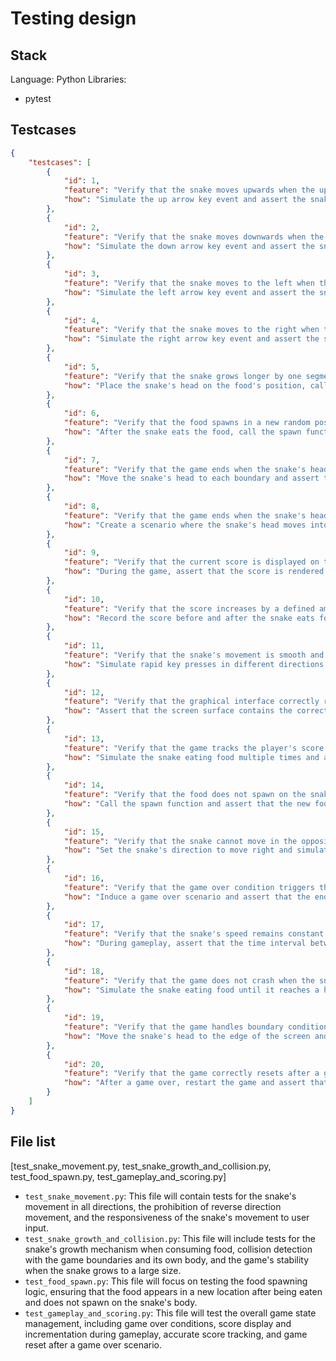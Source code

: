 # Testing design
## Stack
Language: Python
Libraries:
  - pytest

## Testcases
```json
{
    "testcases": [
        {
            "id": 1,
            "feature": "Verify that the snake moves upwards when the up arrow key is pressed.",
            "how": "Simulate the up arrow key event and assert the snake's head y-coordinate decreases."
        },
        {
            "id": 2,
            "feature": "Verify that the snake moves downwards when the down arrow key is pressed.",
            "how": "Simulate the down arrow key event and assert the snake's head y-coordinate increases."
        },
        {
            "id": 3,
            "feature": "Verify that the snake moves to the left when the left arrow key is pressed.",
            "how": "Simulate the left arrow key event and assert the snake's head x-coordinate decreases."
        },
        {
            "id": 4,
            "feature": "Verify that the snake moves to the right when the right arrow key is pressed.",
            "how": "Simulate the right arrow key event and assert the snake's head x-coordinate increases."
        },
        {
            "id": 5,
            "feature": "Verify that the snake grows longer by one segment when it eats the food.",
            "how": "Place the snake's head on the food's position, call the grow function, and assert the snake's length increases by one."
        },
        {
            "id": 6,
            "feature": "Verify that the food spawns in a new random position after being eaten.",
            "how": "After the snake eats the food, call the spawn function and assert the new food position is different and not on the snake."
        },
        {
            "id": 7,
            "feature": "Verify that the game ends when the snake's head touches the game boundaries.",
            "how": "Move the snake's head to each boundary and assert that the game_over flag is set to true."
        },
        {
            "id": 8,
            "feature": "Verify that the game ends when the snake's head collides with its own body.",
            "how": "Create a scenario where the snake's head moves into its body and assert that the game_over flag is set to true."
        },
        {
            "id": 9,
            "feature": "Verify that the current score is displayed on the screen during gameplay.",
            "how": "During the game, assert that the score is rendered on the screen surface."
        },
        {
            "id": 10,
            "feature": "Verify that the score increases by a defined amount each time the snake eats food.",
            "how": "Record the score before and after the snake eats food and assert the difference matches the defined score increment."
        },
        {
            "id": 11,
            "feature": "Verify that the snake's movement is smooth and responsive.",
            "how": "Simulate rapid key presses in different directions and assert the snake's head position updates correctly without lag."
        },
        {
            "id": 12,
            "feature": "Verify that the graphical interface correctly represents the snake, food, and game boundaries.",
            "how": "Assert that the screen surface contains the correct visual elements for the snake, food, and boundaries."
        },
        {
            "id": 13,
            "feature": "Verify that the game tracks the player's score accurately.",
            "how": "Simulate the snake eating food multiple times and assert that the score reflects the correct total based on the number of times the food has been eaten."
        },
        {
            "id": 14,
            "feature": "Verify that the food does not spawn on the snake's body.",
            "how": "Call the spawn function and assert that the new food position is not within any of the snake's segments."
        },
        {
            "id": 15,
            "feature": "Verify that the snake cannot move in the opposite direction to its current movement.",
            "how": "Set the snake's direction to move right and simulate a left arrow key event, then assert that the direction does not change to left."
        },
        {
            "id": 16,
            "feature": "Verify that the game over condition triggers the end_game function.",
            "how": "Induce a game over scenario and assert that the end_game function is called."
        },
        {
            "id": 17,
            "feature": "Verify that the snake's speed remains constant during movement.",
            "how": "During gameplay, assert that the time interval between the snake's move function calls is consistent."
        },
        {
            "id": 18,
            "feature": "Verify that the game does not crash when the snake grows beyond a certain length.",
            "how": "Simulate the snake eating food until it reaches a high length and assert that the game remains stable."
        },
        {
            "id": 19,
            "feature": "Verify that the game handles boundary conditions such as the snake's head being at the edge of the screen.",
            "how": "Move the snake's head to the edge of the screen and assert that subsequent moves in the same direction result in a game over."
        },
        {
            "id": 20,
            "feature": "Verify that the game correctly resets after a game over.",
            "how": "After a game over, restart the game and assert that the score is reset and the snake returns to its initial length and position."
        }
    ]
}
```

## File list
[test_snake_movement.py, test_snake_growth_and_collision.py, test_food_spawn.py, test_gameplay_and_scoring.py]

- `test_snake_movement.py`: This file will contain tests for the snake's movement in all directions, the prohibition of reverse direction movement, and the responsiveness of the snake's movement to user input.
- `test_snake_growth_and_collision.py`: This file will include tests for the snake's growth mechanism when consuming food, collision detection with the game boundaries and its own body, and the game's stability when the snake grows to a large size.
- `test_food_spawn.py`: This file will focus on testing the food spawning logic, ensuring that the food appears in a new location after being eaten and does not spawn on the snake's body.
- `test_gameplay_and_scoring.py`: This file will test the overall game state management, including game over conditions, score display and incrementation during gameplay, accurate score tracking, and game reset after a game over scenario.

